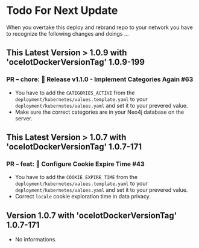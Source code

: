 # Todo For Next Update

When you overtake this deploy and rebrand repo to your network you have to recognize the following changes and doings …

## This Latest Version > 1.0.9 with 'ocelotDockerVersionTag' 1.0.9-199

### PR –  chore: 🍰 Release v1.1.0 - Implement Categories Again #63

- You have to add the `CATEGORIES_ACTIVE` from the `deployment/kubernetes/values.template.yaml` to your `deployment/kubernetes/values.yaml` and set it to your prevered value.
- Make sure the correct categories are in your Neo4j database on the server.

## This Latest Version > 1.0.7 with 'ocelotDockerVersionTag' 1.0.7-171

### PR – feat: 🍰 Configure Cookie Expire Time #43

- You have to add the `COOKIE_EXPIRE_TIME` from the `deployment/kubernetes/values.template.yaml` to your `deployment/kubernetes/values.yaml` and set it to your prevered value.
- Correct `locale` cookie exploration time in data privacy.

## Version 1.0.7 with 'ocelotDockerVersionTag' 1.0.7-171

- No informations.
